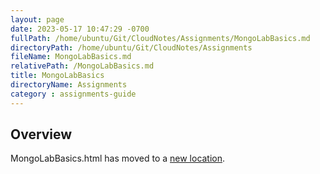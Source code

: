```yaml
---
layout: page
date: 2023-05-17 10:47:29 -0700
fullPath: /home/ubuntu/Git/CloudNotes/Assignments/MongoLabBasics.md
directoryPath: /home/ubuntu/Git/CloudNotes/Assignments
fileName: MongoLabBasics.md
relativePath: /MongoLabBasics.md
title: MongoLabBasics
directoryName: Assignments
category : assignments-guide
---
```


## Overview

MongoLabBasics.html has moved to a [new location](/mongo-guide/MongoLabBasics.html).
